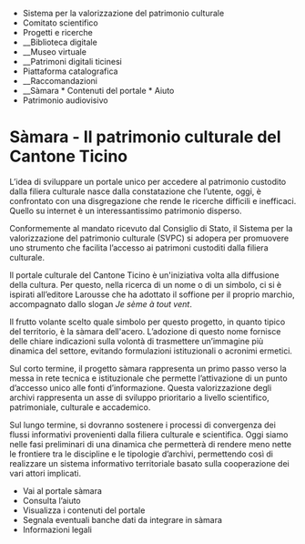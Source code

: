   * Sistema per la valorizzazione del patrimonio culturale
  * Comitato scientifico
  * Progetti e ricerche
  *  __Biblioteca digitale
  *  __Museo virtuale
  *  __Patrimoni digitali ticinesi
  * Piattaforma catalografica
  *  __Raccomandazioni
  *  __Sàmara
    * Contenuti del portale
    * Aiuto
  * Patrimonio audiovisivo

#  Sàmara - Il patrimonio culturale del Cantone Ticino

L’idea di sviluppare un portale unico per accedere al patrimonio custodito
dalla filiera culturale nasce dalla constatazione che l’utente, oggi, è
confrontato con una disgregazione che rende le ricerche difficili e
inefficaci. Quello su internet è un interessantissimo patrimonio disperso.

Conformemente al mandato ricevuto dal Consiglio di Stato, il Sistema per la
valorizzazione del patrimonio culturale (SVPC) si adopera per promuovere uno
strumento che facilita l’accesso ai patrimoni custoditi dalla filiera
culturale.

Il portale culturale del Cantone Ticino è un'iniziativa volta alla diffusione
della cultura. Per questo, nella ricerca di un nome o di un simbolo, ci si è
ispirati all’editore Larousse che ha adottato il soffione per il proprio
marchio, accompagnato dallo slogan _Je sème à tout vent_.

Il frutto volante scelto quale simbolo per questo progetto, in quanto tipico
del territorio, è la sàmara dell'acero. L’adozione di questo nome fornisce
delle chiare indicazioni sulla volontà di trasmettere un’immagine più dinamica
del settore, evitando formulazioni istituzionali o acronimi ermetici.

Sul corto termine, il progetto sàmara rappresenta un primo passo verso la
messa in rete tecnica e istituzionale che permette l’attivazione di un punto
d’accesso unico alle fonti d’informazione. Questa valorizzazione degli archivi
rappresenta un asse di sviluppo prioritario a livello scientifico,
patrimoniale, culturale e accademico.

Sul lungo termine, si dovranno sostenere i processi di convergenza dei flussi
informativi provenienti dalla filiera culturale e scientifica. Oggi siamo
nelle fasi preliminari di una dinamica che permetterà di rendere meno nette le
frontiere tra le discipline e le tipologie d’archivi, permettendo così di
realizzare un sistema informativo territoriale basato sulla cooperazione dei
vari attori implicati.

  * Vai al portale sàmara
  * Consulta l’aiuto
  * Visualizza i contenuti del portale
  * Segnala eventuali banche dati da integrare in sàmara
  * Informazioni legali

